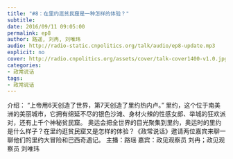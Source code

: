 ```yaml
---
title: "#8：在里约逛贫民窟是一种怎样的体验？"
subtitle: 
date: 2016/09/11 09:05:00
permalink: ep8
author: 路遥, 刘冉, 刘唯玮
audio: http://radio-static.cnpolitics.org/talk/audio/ep8-update.mp3
explicit: no
cover: http://radio.cnpolitics.org/assets/cover/talk-cover1400-v1.0.jpg
categories:
- 政常说话
tags:
- 政常说话
---
```


介绍： “上帝用6天创造了世界，第7天创造了里约热内卢。”
里约，这个位于南美洲的美丽城市，它拥有绵延不尽的银色沙滩、身材火辣的性感女郎、举城的狂欢派对，还有上千个神秘贫民窟。
奥运会把全世界的目光聚集到里约，奥运时的里约是什么样子？在里约逛贫民窟又是怎样的体验？《政常说话》邀请两位嘉宾来聊一聊他们的里约大冒险和巴西奇遇记。
主播：路瑶
嘉宾：政见观察员 刘冉；政见观察员 刘唯玮